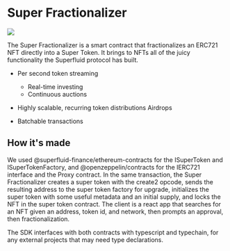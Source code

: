 # Super Fractionalizer

<img src = "client/public/logo192.png" >

The Super Fractionalizer is a smart contract that fractionalizes an ERC721 NFT directly into a Super Token. It brings to NFTs all of the juicy functionality the Superfluid protocol has built.

- Per second token streaming
  - Real-time investing
  - Continuous auctions

- Highly scalable, recurring token distributions
Airdrops

- Batchable transactions



## How it's made

We used @superfluid-finance/ethereum-contracts for the ISuperToken and ISuperTokenFactory, and @openzeppelin/contracts for the IERC721 interface and the Proxy contract. In the same transaction, the Super Fractionalizer creates a super token with the create2 opcode, sends the resulting address to the super token factory for upgrade, initializes the super token with some useful metadata and an initial supply, and locks the NFT in the super token contract. The client is a react app that searches for an NFT given an address, token id, and network, then prompts an approval, then fractionalization.

 The SDK interfaces with both contracts with typescript and typechain, for any external projects that may need type declarations.


